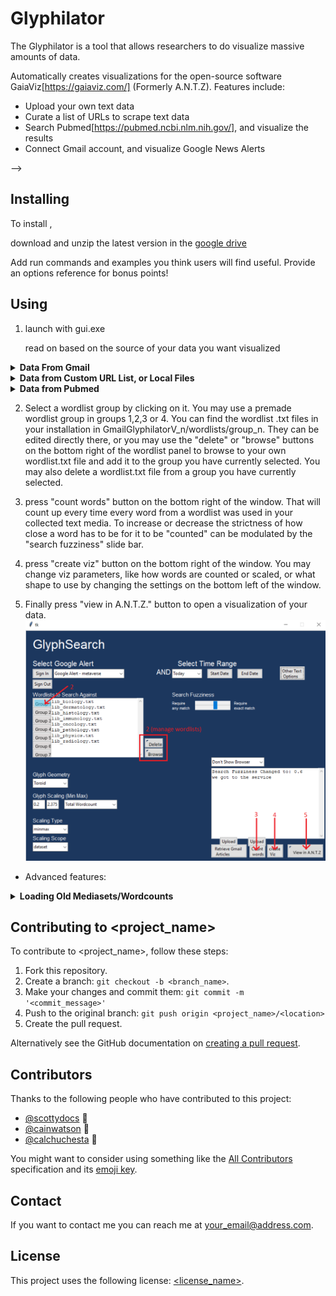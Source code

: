# Glyphilator

<!--- These are examples. See https://shields.io for others or to customize this set of shields. You might want to include dependencies, project status and licence info here --->
<!-- ![GitHub repo size](https://img.shields.io/github/repo-size/scottydocs/README-template.md)
![GitHub contributors](https://img.shields.io/github/contributors/scottydocs/README-template.md)
![GitHub stars](https://img.shields.io/github/stars/scottydocs/README-template.md?style=social)
![GitHub forks](https://img.shields.io/github/forks/scottydocs/README-template.md?style=social)
![Twitter Follow](https://img.shields.io/twitter/follow/scottydocs?style=social) -->

The Glyphilator is a tool that allows researchers to do visualize massive amounts of data.

Automatically creates visualizations for the open-source software GaiaViz[https://gaiaviz.com/] (Formerly A.N.T.Z). Features include:
* Upload your own text data
* Curate a list of URLs to scrape text data
* Search Pubmed[https://pubmed.ncbi.nlm.nih.gov/], and visualize the results
* Connect Gmail account, and visualize Google News Alerts

<!-- ## Prerequisites

Before you begin, ensure you have met the following requirements:
<!--- These are just example requirements. Add, duplicate or remove as required --->
<!-- * You have installed the latest version of `<coding_language/dependency/requirement_1>`
* You have a `<Windows/Linux/Mac>` machine. State which OS is supported/which is not.
* You have read `<guide/link/documentation_related_to_project>`. --> -->

## Installing <Glyphilator>

To install <Glyphilator>, 

download and unzip the latest version in the [google drive](https://drive.google.com/drive/folders/1oKKRnuR-Q5Yn3ie5e7jKuaxTFoybBXaM?usp=sharing)

Add run commands and examples you think users will find useful. Provide an options reference for bonus points!

## Using <Glyphilator> ##
1. launch with gui.exe

   read on based on the source of your data you want visualized


<details>
  <summary><b>Data From Gmail</b></summary>

  ### Data From Gmail  
  1. Press "sign in" button  
  2. Select what Google Alert you want glyphilated  
  3. Select the time range of articles to be glyphilated, using either the dropdown for quick access or selecting a beginning and end date to glyph the text from every link in the Google Alerts between two dates.  
  4. Press "Retrieve Gmail Articles" button at the bottom right of the window.  

  ![Visualization Example](readme_images\gmail_step123.png)
</details>



<!-- ### Data from Custom URL List, or Local Files ###
1. create an empty text (.txt) file in your working directory. This will be our searchlist file.
 For any URLs you want glyphed, copy and paste the URL into the searchlist file, separated by a new line. If you know any absolute filepaths for .txt files you want glyphed, add them separated by a new line as well.
2. Click "other text options", then click the "upload searchlist" button, and select the searchlist you just created.
3. if there are any .txt files you want to append to the searchlist file, you can also add them by browsing your filesystem. Press "Browse Files" button, and select however many text files you want to add, using shift or ctrl. 
4. collect the data in the searchlist file by pressing "Collect Searchlist Data" -->
<details>
  <summary><b>Data from Custom URL List, or Local Files</b></summary>

  ### Data from Custom URL List, or Local Files  
  1. create an empty text (.txt) file in your working directory. This will be our searchlist file.
  For any URLs you want glyphed, copy and paste the URL into the searchlist file, separated by a new line. If you know any absolute filepaths for .txt files you want glyphed, add them separated by a new line as well.
  2. Click "other text options", then click the "upload searchlist" button, and select the searchlist you just created.
  3. if there are any .txt files you want to append to the searchlist file, you can also add them by browsing your filesystem. Press "Browse Files" button, and select however many text files you want to add, using shift or ctrl. 
  4. collect the data in the searchlist file by pressing "Collect Searchlist Data"
  ![Visualization Example](readme_images\customList_1234.png)
</details>


<details>
  <summary><b>Data from Pubmed</b></summary>

  ### Data from Pubmed  
  1. click "other text options" button.
  2. enter your Pubmed search query into the entry bar, just like you would on the website.
  3. enter how many results you want glyphed in your visualization, up to 200.
  4. press "confirm search" to lock in search parameters.
  5. press "execute search" to scrape pubmed and pull the data down
  ![Visualization Example](readme_images\pubmed12345.png)

</details>

2. Select a wordlist group by clicking on it. You may use a premade wordlist group in groups 1,2,3 or 4. You can find the wordlist .txt files in your installation in GmailGlyphilatorV_n/wordlists/group_n. They can be edited directly there, or you may use the "delete" or "browse" buttons on the bottom right of the wordlist panel to browse to your own wordlist.txt file and add it to the group you have currently selected. You may also delete a wordlist.txt file from a group you have currently selected. 

3. press "count words" button on the bottom right of the window. That will count up every time every word from a wordlist was used in your collected text media. To increase or decrease the strictness of  how close a word has to be for it to be "counted" can be modulated by the "search fuzziness" slide bar.

4. press "create viz" button on the bottom right of the window. You may change viz parameters, like how words are counted or scaled, or what shape to use by changing the settings on the bottom left of the window.

5. Finally press "view in A.N.T.Z." button to open a visualization of your data.
![Visualization Example](readme_images\general2345.png)


* Advanced features:

<details>
  <summary><b>Loading Old Mediasets/Wordcounts</b></summary>

  ### Loading old data  
  1. data is automatically saved in the autosaved_data folder in your installation for later use. 
  2. If you want to create a new wordcount set using new wordlists for the same media set, press the "upload" button above the "retrieve gmail articles" button. Navigate to autosaved_data/*whatever_mediaset*/articleData.json to load the data.
  3. If you want to create another visualization with different using the same wordcounts as in a previous search, press the "upload" button above the "count words" button on the bottom right. Then navigate to autosaved_data/*whatever_mediaset*/*date*_group_n/wordcount.json to load the wordcount.

</details>



## Contributing to <project_name>
<!--- If your README is long or you have some specific process or steps you want contributors to follow, consider creating a separate CONTRIBUTING.md file--->
To contribute to <project_name>, follow these steps:

1. Fork this repository.
2. Create a branch: `git checkout -b <branch_name>`.
3. Make your changes and commit them: `git commit -m '<commit_message>'`
4. Push to the original branch: `git push origin <project_name>/<location>`
5. Create the pull request.

Alternatively see the GitHub documentation on [creating a pull request](https://help.github.com/en/github/collaborating-with-issues-and-pull-requests/creating-a-pull-request).

## Contributors

Thanks to the following people who have contributed to this project:

* [@scottydocs](https://github.com/scottydocs) 📖
* [@cainwatson](https://github.com/cainwatson) 🐛
* [@calchuchesta](https://github.com/calchuchesta) 🐛

You might want to consider using something like the [All Contributors](https://github.com/all-contributors/all-contributors) specification and its [emoji key](https://allcontributors.org/docs/en/emoji-key).

## Contact

If you want to contact me you can reach me at <your_email@address.com>.

## License
<!--- If you're not sure which open license to use see https://choosealicense.com/--->

This project uses the following license: [<license_name>](<link>).
